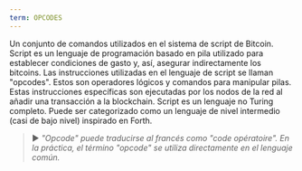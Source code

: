 ```yaml
---
term: OPCODES
---
```


Un conjunto de comandos utilizados en el sistema de script de Bitcoin. Script es un lenguaje de programación basado en pila utilizado para establecer condiciones de gasto y, así, asegurar indirectamente los bitcoins. Las instrucciones utilizadas en el lenguaje de script se llaman "opcodes". Estos son operadores lógicos y comandos para manipular pilas. Estas instrucciones específicas son ejecutadas por los nodos de la red al añadir una transacción a la blockchain. Script es un lenguaje no Turing completo. Puede ser categorizado como un lenguaje de nivel intermedio (casi de bajo nivel) inspirado en Forth.

> ► *"Opcode" puede traducirse al francés como "code opératoire". En la práctica, el término "opcode" se utiliza directamente en el lenguaje común.*